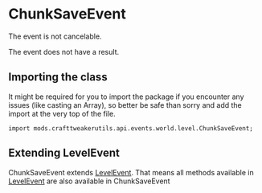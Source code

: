 # ChunkSaveEvent

The event is not cancelable.

The event does not have a result.

## Importing the class

It might be required for you to import the package if you encounter any issues (like casting an Array), so better be safe than sorry and add the import at the very top of the file.
```zenscript
import mods.crafttweakerutils.api.events.world.level.ChunkSaveEvent;
```


## Extending LevelEvent

ChunkSaveEvent extends [LevelEvent](/mods/sixikutils/utils/events/level/server/LevelEvent). That means all methods available in [LevelEvent](/mods/sixikutils/utils/events/level/server/LevelEvent) are also available in ChunkSaveEvent

